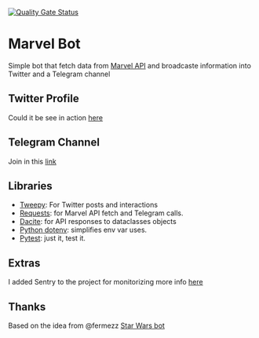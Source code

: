 [![Quality Gate Status](https://sonarcloud.io/api/project_badges/measure?project=darkaico_marvel-bot&metric=alert_status)](https://sonarcloud.io/summary/new_code?id=darkaico_marvel-bot)

# Marvel Bot

Simple bot that fetch data from [Marvel API](https://developer.marvel.com/docs#!/public)
and broadcaste information into Twitter and a Telegram channel

## Twitter Profile

Could it be see in action [here](https://twitter.com/marvelibot)

## Telegram Channel

Join in this [link](https://t.me/marveldata)

## Libraries

- [Tweepy](https://www.tweepy.org/): For Twitter posts and interactions
- [Requests](https://requests.readthedocs.io/en/master/): for Marvel API fetch and Telegram calls.
- [Dacite](https://github.com/konradhalas/dacite): for API responses to dataclasses objects
- [Python dotenv](https://github.com/theskumar/python-dotenv): simplifies env var uses.
- [Pytest](https://docs.pytest.org/en/latest/): just it, test it.

## Extras

I added Sentry to the project for monitorizing more info [here](https://docs.sentry.io/platforms/python/)

## Thanks

Based on the idea from @fermezz [Star Wars bot](https://github.com/fermezz/starwars-bot)
